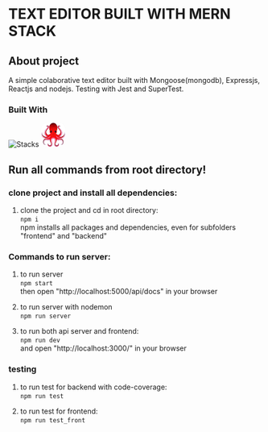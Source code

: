 # TEXT EDITOR BUILT WITH MERN STACK

## About project
A simple colaborative text editor built with Mongoose(mongodb), Expressjs, Reactjs and nodejs. Testing with Jest and SuperTest.


### Built With
![Stacks](https://skills.thijs.gg/icons?i=mongodb,express,react,nodejs,jest)  <img src="./rtl.png" width="48px" height="48px" style="background-color:#f2f2f2; border-radius:12px">


## Run all commands from root directory!  
  

### clone project and install all dependencies: 

1. clone the project and cd in root directory:  
`npm i`  
npm installs all packages and dependencies, even for subfolders "frontend" and "backend"


### Commands to run server:
1. to run server  
`npm start`  
then open "http://localhost:5000/api/docs" in your browser   


2. to run server with nodemon   
`npm run server`  


3. to run both api server and frontend:   
`npm run dev`  
and open "http://localhost:3000/" in your browser

### testing
1. to run test for backend with code-coverage:     
`npm run test`  

2. to run test for frontend:  
`npm run test_front`